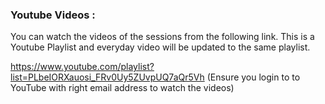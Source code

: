 ### Youtube Videos :
You can watch the videos of the sessions from the following link. This is a Youtube Playlist and everyday video will be updated to the same playlist.

https://www.youtube.com/playlist?list=PLbeIORXauosi_FRv0Uy5ZUvpUQ7aQr5Vh
(Ensure you login to to YouTube with right email address to watch the videos)


